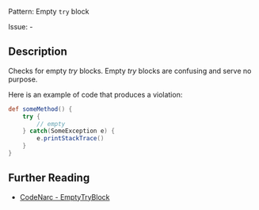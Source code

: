 Pattern: Empty `try` block

Issue: -

## Description

Checks for empty *try* blocks. Empty *try* blocks are confusing and serve no purpose.

Here is an example of code that produces a violation:

``` groovy
def someMethod() {
    try {
        // empty
    } catch(SomeException e) {
        e.printStackTrace()
    }
}
```

## Further Reading

* [CodeNarc - EmptyTryBlock](https://codenarc.github.io/CodeNarc/codenarc-rules-basic.html#emptytryblock-rule)